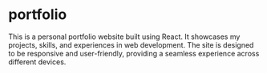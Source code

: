# portfolio
 This is a personal portfolio website built using React. It showcases my projects, skills, and experiences in web development. The site is designed to be responsive and user-friendly, providing a seamless experience across different devices.
